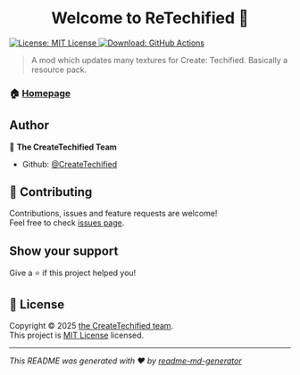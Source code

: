 <h1 align="center">Welcome to ReTechified 👋</h1>
<p>
  <a href="https://mit-license.org/" target="_blank">
    <img alt="License: MIT License" src="https://img.shields.io/badge/License-MIT License-yellow.svg" />
  </a>
  <a href="https://nightly.link/CreateTechified/ReTechified-Mod/workflows/gradle/main/artifact" target="_blank">
    <img alt="Download: GitHub Actions" src="https://img.shields.io/badge/Download-GitHub Actions-lightgrey.svg" />
  </a>
</p>

> A mod which updates many textures for Create: Techified. Basically a resource pack.

### 🏠 [Homepage](https://curseforge.com/minecraft/mc-mods/retechified-mod)

## Author

👤 **The CreateTechified Team**

* Github: [@CreateTechified](https://github.com/CreateTechified)

## 🤝 Contributing

Contributions, issues and feature requests are welcome!<br />Feel free to check [issues page](https://github.com/CreateTechified/ReTechified-Mod/issues). 

## Show your support

Give a ⭐️ if this project helped you!

## 📝 License

Copyright © 2025 [the CreateTechified team](https://github.com/CreateTechified).<br />
This project is [MIT License](https://mit-license.org/) licensed.

***
_This README was generated with ❤️ by [readme-md-generator](https://github.com/kefranabg/readme-md-generator)_
